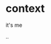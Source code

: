 # context

it's me
<img src="https://images.unsplash.com/photo-1674474023850-a9bc932dc7e8?ixlib=rb-4.0.3&ixid=MnwxMjA3fDB8MHx0b3BpYy1mZWVkfDM5fEZ6bzN6dU9ITjZ3fHxlbnwwfHx8fA%3D%3D&auto=format&fit=crop&w=500&q=60" alt="">

..
